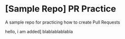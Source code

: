 # [Sample Repo] PR Practice
A sample repo for practicing how to create Pull Requests
 
hello, i am added]
blablablablabla
